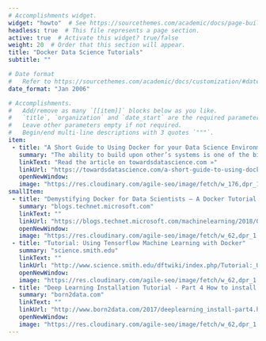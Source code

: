 ```yaml
---
# Accomplishments widget.
widget: "howto"  # See https://sourcethemes.com/academic/docs/page-builder/
headless: true  # This file represents a page section.
active: true  # Activate this widget? true/false
weight: 20  # Order that this section will appear.
title: "Docker Data Science Tutorials"
subtitle: ""

# Date format
#   Refer to https://sourcethemes.com/academic/docs/customization/#date-format
date_format: "Jan 2006"

# Accomplishments.
#   Add/remove as many `[[item]]` blocks below as you like.
#   `title`, `organization` and `date_start` are the required parameters.
#   Leave other parameters empty if not required.
#   Begin/end multi-line descriptions with 3 quotes `"""`.
item: 
 - title: "A Short Guide to Using Docker for your Data Science Environment"
   summary: "The ability to build upon other’s systems is one of the biggest advantages while using docker. You can get started with simply cloning an already existing environment if it satisfies all your needs, or, you can build on top of it to make it even more useful for your specific use case using your dockerfile. This article we’ll go through Docker as a container service and steps needed to get started with building your custom development platform for data science."
   linkText: "Read the article on towardsdatascience.com »"
   linkUrl: "https://towardsdatascience.com/a-short-guide-to-using-docker-for-your-data-science-environment-912617b3603e"
   openNewWindow: 
   image: "https://res.cloudinary.com/agile-seo/image/fetch/w_176,dpr_1.0,d_blank_am8gzx.png/https%3A%2F%2Flogo.clearbit.com%2Ftowardsdatascience.com%3Fsize%3D250"
smallItem:  
 - title: "Demystifying Docker for Data Scientists – A Docker Tutorial for Your Deep Learning Projects"
   summary: "blogs.technet.microsoft.com"
   linkText: ""
   linkUrl: "https://blogs.technet.microsoft.com/machinelearning/2018/03/15/demystifying-docker-for-data-scientists-a-docker-tutorial-for-your-deep-learning-projects/"
   openNewWindow: 
   image: "https://res.cloudinary.com/agile-seo/image/fetch/w_62,dpr_1.0,d_blank_am8gzx.png/https%3A%2F%2Flogo.clearbit.com%2Fblogs.technet.microsoft.com%3Fsize%3D250"
 - title: "Tutorial: Using Tensorflow Machine Learning with Docker"
   summary: "science.smith.edu"
   linkText: ""
   linkUrl: "http://www.science.smith.edu/dftwiki/index.php/Tutorial:_Using_Tensorflow_with_Docker"
   openNewWindow: 
   image: "https://res.cloudinary.com/agile-seo/image/fetch/w_62,dpr_1.0,d_blank_am8gzx.png/https%3A%2F%2Flogo.clearbit.com%2Fscience.smith.edu%3Fsize%3D250"
 - title: "Deep Learning Installation Tutorial - Part 4 How to install Docker for Deep Learning"
   summary: "born2data.com"
   linkText: ""
   linkUrl: "http://www.born2data.com/2017/deeplearning_install-part4.html"
   openNewWindow: 
   image: "https://res.cloudinary.com/agile-seo/image/fetch/w_62,dpr_1.0,d_blank_am8gzx.png/https%3A%2F%2Flogo.clearbit.com%2Fborn2data.com%3Fsize%3D250"
---
```


